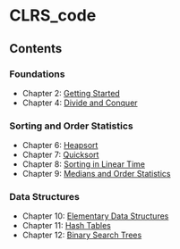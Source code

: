 # CLRS_code
## Contents
### Foundations
* Chapter 2: [Getting Started](https://github.com/wangoasis/CLRS_code/tree/master/ch_02)
* Chapter 4: [Divide and Conquer](https://github.com/wangoasis/CLRS_code/tree/master/ch_04)

### Sorting and Order Statistics
* Chapter 6: [Heapsort](https://github.com/wangoasis/CLRS_code/tree/master/ch_06)
* Chapter 7: [Quicksort](https://github.com/wangoasis/CLRS_code/tree/master/ch_07)
* Chapter 8: [Sorting in Linear Time](https://github.com/wangoasis/CLRS_code/tree/master/ch_08)
* Chapter 9: [Medians and Order Statistics](https://github.com/wangoasis/CLRS_code/tree/master/ch_09)

### Data Structures
* Chapter 10: [Elementary Data Structures](https://github.com/wangoasis/CLRS_code/tree/master/ch_10)
* Chapter 11: [Hash Tables](https://github.com/wangoasis/CLRS_code/tree/master/ch_11)
* Chapter 12: [Binary Search Trees](https://github.com/wangoasis/CLRS_code/tree/master/ch_12)

